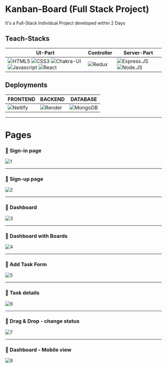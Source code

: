 <!-- https://user-images.githubusercontent.com/94675329/233132228-987af021-4518-44d1-a2b8-b83cbc109464.PNG -->
# Kanban-Board (Full Stack Project)
It's a Full-Stack Individual Project developed within 2 Days


## Teach-Stacks
| UI-Part | Controller | Server-Part |
|---------|------------------|--------------|
|![HTML5](https://img.shields.io/badge/HTML5-E34F26?style=for-the-badge&logo=html5&logoColor=white) ![CSS3](https://img.shields.io/badge/CSS3-1572B6?style=for-the-badge&logo=css3&logoColor=white) ![Chakra-UI](https://img.shields.io/badge/Chakra--UI-319795?style=for-the-badge&logo=chakra-ui&logoColor=white) ![Javascript](https://img.shields.io/badge/JavaScript-323330?style=for-the-badge&logo=javascript&logoColor=F7DF1E) ![React](https://img.shields.io/badge/React-20232A?style=for-the-badge&logo=react&logoColor=61DAFB)|![Redux](https://img.shields.io/badge/Redux-593D88?style=for-the-badge&logo=redux&logoColor=white) |![Express.JS](https://img.shields.io/badge/Express.js-000000?style=for-the-badge&logo=express&logoColor=white) ![Node.JS](https://img.shields.io/badge/Node.js-339933?style=for-the-badge&logo=nodedotjs&logoColor=white)|

## Deployments
|FRONTEND|BACKEND|DATABASE|
|--------|-------|--------|
|![Netlify](https://img.shields.io/badge/Netlify-00C7B7?style=for-the-badge&logo=netlify&logoColor=white)|![Render](https://img.shields.io/badge/Render-46E3B7?style=for-the-badge&logo=render&logoColor=white)|![MongoDB](https://img.shields.io/badge/MongoDB-4EA94B?style=for-the-badge&logo=mongodb&logoColor=white)


---
# Pages
### :small_blue_diamond: Sign-in page 
![1](https://user-images.githubusercontent.com/94675329/233588284-3fdaba00-c62e-47a1-a321-718c606aa338.PNG)

***
### :small_blue_diamond: Sign-up page
![2](https://user-images.githubusercontent.com/94675329/233588281-9abf236a-d243-4e73-85a8-aba3bb502931.PNG)

***
### :small_blue_diamond: Dashboard
![3](https://user-images.githubusercontent.com/94675329/233588276-91b9018e-604c-4503-b765-c7338aca9940.PNG)

***
### :small_blue_diamond: Dashboard with Boards
![4](https://user-images.githubusercontent.com/94675329/233588272-cf717dc7-f725-4be5-8695-1858c590a4a0.PNG)

***
### :small_blue_diamond: Add Task Form
![5](https://user-images.githubusercontent.com/94675329/233588270-a3492d4b-8752-4a73-becc-b44d629d59bc.PNG)

***
### :small_blue_diamond: Task details
![6](https://user-images.githubusercontent.com/94675329/233588266-aaca88de-da42-4a61-8d31-85ef6373b48f.PNG)

***
### :small_blue_diamond: Drag & Drop - change status
![7](https://user-images.githubusercontent.com/94675329/233588257-df53cf6a-aeb1-408c-8e7f-2a369e9b0e7f.png)

***
### :small_blue_diamond: Dashboard - Mobile view
![8](https://user-images.githubusercontent.com/94675329/233588289-d92bd8c6-1bf1-4e0b-92da-9dd2d86da02e.PNG)
